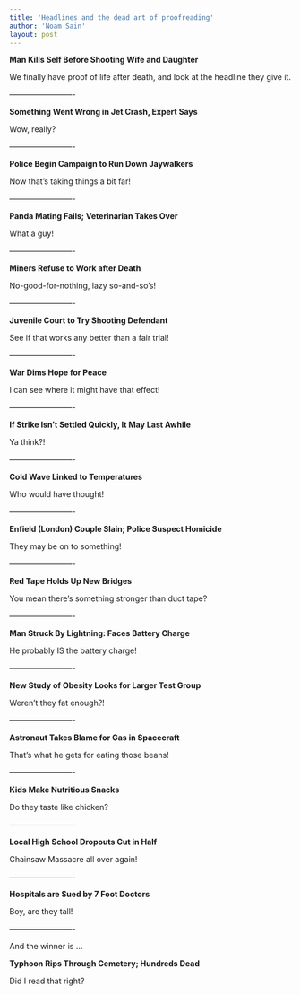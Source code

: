 ```yaml
---
title: 'Headlines and the dead art of proofreading'
author: 'Noam Sain'
layout: post
---
```


**Man Kills Self Before Shooting Wife and Daughter**

We finally have proof of life after death, and look at the headline they give it.

————————-

**Something Went Wrong in Jet Crash, Expert Says**

Wow, really?

————————-

**Police Begin Campaign to Run Down Jaywalkers**

Now that’s taking things a bit far!

————————-

**Panda Mating Fails; Veterinarian Takes Over**

What a guy!

————————-

**Miners Refuse to Work after Death**

No-good-for-nothing, lazy so-and-so’s!

————————-

**Juvenile Court to Try Shooting Defendant**

See if that works any better than a fair trial!

————————-

**War Dims Hope for Peace**

I can see where it might have that effect!

————————-

**If Strike Isn’t Settled Quickly, It May Last Awhile**

Ya think?!

————————-

**Cold Wave Linked to Temperatures**

Who would have thought!

————————-

**Enfield (London) Couple Slain; Police Suspect Homicide**

They may be on to something!

————————-

**Red Tape Holds Up New Bridges**

You mean there’s something stronger than duct tape?

————————-

**Man Struck By Lightning: Faces Battery Charge**

He probably IS the battery charge!

————————-

**New Study of Obesity Looks for Larger Test Group**

Weren’t they fat enough?!

————————-

**Astronaut Takes Blame for Gas in Spacecraft**

That’s what he gets for eating those beans!

————————-

**Kids Make Nutritious Snacks**

Do they taste like chicken?

————————-

**Local High School Dropouts Cut in Half**

Chainsaw Massacre all over again!

————————-

**Hospitals are Sued by 7 Foot Doctors**

Boy, are they tall!

————————-

And the winner is …

**Typhoon Rips Through Cemetery; Hundreds Dead**

Did I read that right?